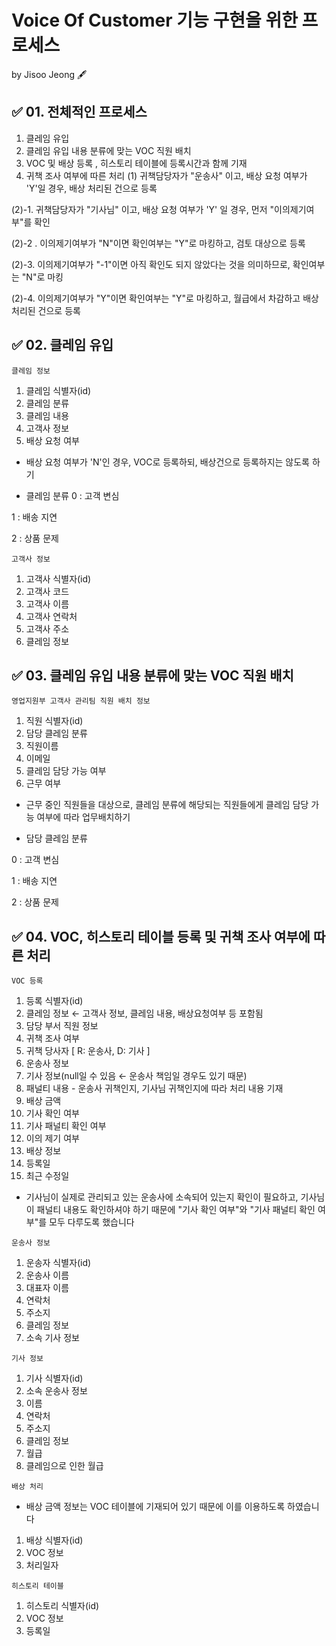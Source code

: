 ﻿
# Voice Of Customer 기능 구현을 위한 프로세스

by Jisoo Jeong 🖋

## ✅ 01. 전체적인 프로세스
1. 클레임 유입
2. 클레임 유입 내용 분류에 맞는 VOC 직원 배치
3. VOC 및 배상  등록 , 히스토리 테이블에 등록시간과 함께 기재
4. 귀책 조사 여부에 따른 처리
(1) 귀책담당자가 "운송사" 이고, 배상 요청 여부가 'Y'일 경우, 배상 처리된 건으로 등록

(2)-1. 귀책담당자가 "기사님" 이고, 배상 요청 여부가 'Y' 일 경우, 먼저 "이의제기여부"를 확인

(2)-2 . 이의제기여부가 "N"이면 확인여부는 "Y"로 마킹하고, 검토 대상으로 등록

(2)-3. 이의제기여부가 "-1"이면 아직 확인도 되지 않았다는 것을 의미하므로, 확인여부는 "N"로 마킹

(2)-4. 이의제기여부가 "Y"이면 확인여부는 "Y"로 마킹하고, 월급에서 차감하고 배상 처리된 건으로 등록


## ✅ 02. 클레임 유입
`클레임 정보`

1. 클레임 식별자(id)
2. 클레임 분류
3. 클레임 내용
4. 고객사 정보
5. 배상 요청 여부
- 배상 요청 여부가 'N'인 경우, VOC로 등록하되, 배상건으로 등록하지는 않도록 하기
* 클레임 분류
 0 : 고객 변심
 
1 : 배송 지연

2 : 상품 문제

`고객사 정보`

1.  고객사 식별자(id)
2.  고객사 코드
3. 고객사 이름
4. 고객사 연락처
5. 고객사 주소
6. 클레임 정보

## ✅ 03. 클레임 유입 내용 분류에 맞는 VOC 직원 배치
`영업지원부 고객사 관리팀 직원 배치 정보`

1. 직원 식별자(id)
2. 담당 클레임 분류
3. 직원이름
4. 이메일
5. 클레임 담당 가능 여부
6. 근무 여부

- 근무 중인 직원들을 대상으로, 클레임 분류에 해당되는 직원들에게 클레임 담당 가능 여부에 따라 업무배치하기

* 담당 클레임 분류

 0 : 고객 변심

1 : 배송 지연

2 : 상품 문제


## ✅ 04. VOC, 히스토리 테이블 등록 및 귀책 조사 여부에 따른 처리

`VOC 등록`

1. 등록 식별자(id)
2. 클레임 정보 ← 고객사 정보, 클레임 내용, 배상요청여부 등 포함됨
3. 담당 부서 직원 정보
4. 귀책 조사 여부
5. 귀책 당사자 [ R: 운송사, D: 기사 ]
6. 운송사 정보
7. 기사 정보(null일 수 있음 ← 운송사 책임일 경우도 있기 때문)
8. 패널티 내용 - 운송사 귀책인지, 기사님 귀책인지에 따라 처리 내용 기재
9. 배상 금액
10. 기사 확인 여부
11. 기사 패널티 확인 여부
12. 이의 제기 여부
13. 배상 정보
14. 등록일
15. 최근 수정일
- 기사님이 실제로 관리되고 있는 운송사에 소속되어 있는지 확인이 필요하고, 기사님이 패널티 내용도 확인하셔야 하기 때문에 "기사 확인 여부"와 "기사 패널티 확인 여부"를 모두 다루도록 했습니다


`운송사 정보`
1. 운송자 식별자(id)
2. 운송사 이름
3. 대표자 이름
4. 연락처
5. 주소지
6. 클레임 정보
7. 소속 기사 정보

`기사 정보`

1. 기사 식별자(id)
2. 소속 운송사 정보
3. 이름
4. 연락처
5. 주소지
6. 클레임 정보
7. 월급
8. 클레임으로 인한 월급

`배상 처리`

- 배상 금액 정보는 VOC 테이블에 기재되어 있기 때문에 이를 이용하도록 하였습니다
1. 배상 식별자(id)
2. VOC 정보
3. 처리일자

`히스토리 테이블`

1.  히스토리 식별자(id)
2.  VOC 정보  
3.  등록일
